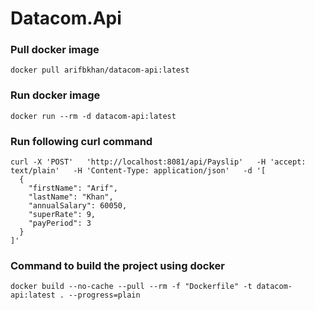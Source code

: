 # Datacom.Api

### Pull docker image

```
docker pull arifbkhan/datacom-api:latest
```

### Run docker image

```
docker run --rm -d datacom-api:latest
```

### Run following curl command

```
curl -X 'POST'   'http://localhost:8081/api/Payslip'   -H 'accept: text/plain'   -H 'Content-Type: application/json'   -d '[
  {
    "firstName": "Arif",
    "lastName": "Khan",
    "annualSalary": 60050,
    "superRate": 9,
    "payPeriod": 3
  }
]'
```

### Command to build the project using docker

```
docker build --no-cache --pull --rm -f "Dockerfile" -t datacom-api:latest . --progress=plain
```
